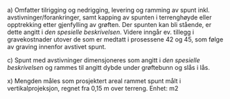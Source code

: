 a) Omfatter tilrigging og nedrigging, levering og ramming av spunt inkl. avstivninger/forankringer, samt kapping av spunten i terrenghøyde eller opptrekking etter gjenfylling av grøften. Der spunten kan bli stående, er dette angitt i *den spesielle beskrivelsen*. Videre inngår ev. tillegg i gravekostnader utover de som er medtatt i prosessene 42 og 45, som følge av graving innenfor avstivet spunt.

c) Spunt med avstivninger dimensjoneres som angitt i *den spesielle beskrivelsen* og rammes til angitt dybde under grøftebunn og slås i lås.

x) Mengden måles som prosjektert areal rammet spunt målt i vertikalprojeksjon, regnet fra 0,15 m over terreng. Enhet: m2

